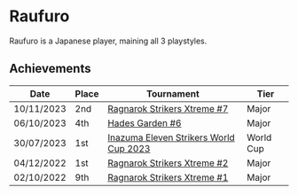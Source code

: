 # Raufuro

Raufuro is a Japanese player, maining all 3 playstyles.

## Achievements

| Date | Place | Tournament | Tier |
| - | - | - | - |
| 10/11/2023 | 2nd | [Ragnarok Strikers Xtreme #7](../../tournaments/ragna/ragnax7.md) | Major |
| 06/10/2023 | 4th | [Hades Garden #6](../../tournaments/hg/hg6.md) | Major |
| 30/07/2023 | 1st | [Inazuma Eleven Strikers World Cup 2023](../../tournaments/worldcup23.md) | World Cup |
| 04/12/2022 | 1st | [Ragnarok Strikers Xtreme #2](../../tournaments/ragna/ragnax2.md) | Major |
| 02/10/2022 | 9th | [Ragnarok Strikers Xtreme #1](../../tournaments/ragna/ragnax1.md) | Major |
